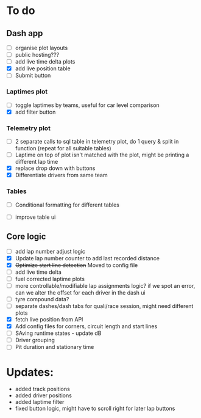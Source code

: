 # To do 

## Dash app 
  - [ ] organise plot layouts
  - [ ] public hosting???
  - [ ] add live time delta plots 
  - [x] add live position table
  - [ ] Submit button
  
### Laptimes plot 
  - [ ] toggle laptimes by teams, useful for car level comparison
  - [x] add filter button 
### Telemetry plot 
  - [ ] 2 separate calls to sql table in telemetry plot, do 1 query & split in function (repeat for all suitable tables)
  - [ ] Laptime on top of plot isn't matched with the plot, might be printing a different lap time
  - [x] replace drop down with buttons 
  - [x] Differentiate drivers from same team 
### Tables 
  - [ ] Conditional formatting for different tables
  - [ ] improve table ui
  

## Core logic 
  - [ ] add lap number adjust logic
  - [x] Update lap number counter to add last recorded distance 
  - [x] ~~Optimize start line detection~~ Moved to config file
  - [ ] add live time delta
  - [ ] fuel corrected laptime plots
  - [ ] more controllable/modifiable lap assignments logic? if we spot an error, can we alter the offset for each driver in the dash ui
  - [ ] tyre compound data?
  - [ ] separate dashes/dash tabs for quali/race session, might need different plots 
  - [x] fetch live position from API 
  - [x] Add config files for corners, circuit length and start lines
  - [ ] SAving runtime states - update dB
  - [ ] Driver grouping 
  - [ ] Pit duration and stationary time

# Updates:

 - added track positions
 - added driver positions
 - added laptime filter
 - fixed button logic, might have to scroll right for later lap buttons

 
